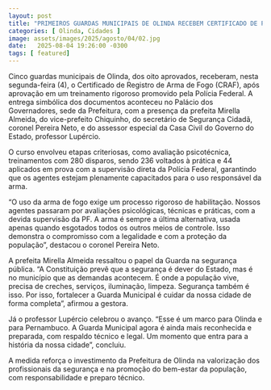 ```yaml
---
layout: post
title: "PRIMEIROS GUARDAS MUNICIPAIS DE OLINDA RECEBEM CERTIFICADO DE POSSE DE ARMA DE FOGO"
categories: [ Olinda, Cidades ]
image: assets/images/2025/agosto/04/02.jpg
date:   2025-08-04 19:26:00 -0300
tags: [ featured]
---
```

Cinco guardas municipais de Olinda, dos oito aprovados, receberam, nesta segunda-feira (4), o Certificado de Registro de Arma de Fogo (CRAF), após aprovação em um treinamento rigoroso promovido pela Polícia Federal. A entrega simbólica dos documentos aconteceu no Palácio dos Governadores, sede da Prefeitura, com a presença da prefeita Mirella Almeida, do vice-prefeito Chiquinho, do secretário de Segurança Cidadã, coronel Pereira Neto, e do assessor especial da Casa Civil do Governo do Estado, professor Lupércio.

O curso envolveu etapas criteriosas, como avaliação psicotécnica, treinamentos com 280 disparos, sendo 236 voltados à prática e 44 aplicados em prova com a supervisão direta da Polícia Federal, garantindo que os agentes estejam plenamente capacitados para o uso responsável da arma.

“O uso da arma de fogo exige um processo rigoroso de habilitação. Nossos agentes passaram por avaliações psicológicas, técnicas e práticas, com a devida supervisão da PF. A arma é sempre a última alternativa, usada apenas quando esgotados todos os outros meios de controle. Isso demonstra o compromisso com a legalidade e com a proteção da população”, destacou o coronel Pereira Neto.

A prefeita Mirella Almeida ressaltou o papel da Guarda na segurança pública. “A Constituição prevê que a segurança é dever do Estado, mas é no município que as demandas acontecem. É onde a população vive, precisa de creches, serviços, iluminação, limpeza. Segurança também é isso. Por isso, fortalecer a Guarda Municipal é cuidar da nossa cidade de forma completa”, afirmou a gestora.

Já o professor Lupércio celebrou o avanço. “Esse é um marco para Olinda e para Pernambuco. A Guarda Municipal agora é ainda mais reconhecida e preparada, com respaldo técnico e legal. Um momento que entra para a história da nossa cidade”, concluiu.

A medida reforça o investimento da Prefeitura de Olinda na valorização dos profissionais da segurança e na promoção do bem-estar da população, com responsabilidade e preparo técnico.